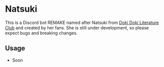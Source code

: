 Natsuki
=======
This is a Discord bot REMAKE named after Natsuki from [Doki Doki Literature
Club][ddlc] and created by her fans.  She is still under development, so please
expect bugs and breaking changes.

[ddlc]: https://ddlc.moe/

Usage
-----
* Soon
